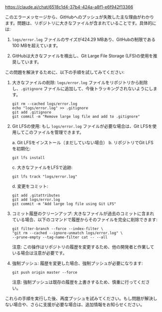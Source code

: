 https://claude.ai/chat/6518c1d4-37b4-424a-a8f1-e6f942f13366

このエラーメッセージから、GitHubへのプッシュが失敗した主な理由がわかります。問題は、リポジトリに大きなファイルが含まれていることです。具体的には:

1. `logs/error.log` ファイルのサイズが424.29 MBあり、GitHubの制限である100 MBを超えています。

2. GitHubは大きなファイルを検出し、Git Large File Storage (LFS)の使用を推奨しています。

この問題を解決するために、以下の手順を試してみてください:

1. 大きなファイルの削除:
   `logs/error.log` ファイルをリポジトリから削除し、`.gitignore` ファイルに追加して、今後トラッキングされないようにします。

   ```
   git rm --cached logs/error.log
   echo "logs/error.log" >> .gitignore
   git add .gitignore
   git commit -m "Remove large log file and add to .gitignore"
   ```

2. Git LFSの使用:
   もし `logs/error.log` ファイルが必要な場合は、Git LFSを使用してこのファイルを管理できます。

   a. Git LFSをインストール（まだしていない場合）
   b. リポジトリでGit LFSを初期化:
      ```
      git lfs install
      ```
   c. 大きなファイルをLFSで追跡:
      ```
      git lfs track "logs/error.log"
      ```
   d. 変更をコミット:
      ```
      git add .gitattributes
      git add logs/error.log
      git commit -m "Add large log file using Git LFS"
      ```

3. コミット履歴のクリーンアップ:
   大きなファイルが過去のコミットに含まれている場合、以下のコマンドで履歴からそのファイルを完全に削除できます:

   ```
   git filter-branch --force --index-filter \
   "git rm --cached --ignore-unmatch logs/error.log" \
   --prune-empty --tag-name-filter cat -- --all
   ```

   注意: この操作はリポジトリの履歴を変更するため、他の開発者と作業している場合は注意が必要です。

4. 強制プッシュ:
   履歴を変更した場合、強制プッシュが必要になります:

   ```
   git push origin master --force
   ```

   注意: 強制プッシュは既存の履歴を上書きするため、慎重に行ってください。

これらの手順を実行した後、再度プッシュを試みてください。もし問題が解決しない場合や、さらに支援が必要な場合は、追加情報をお知らせください。